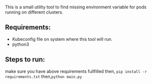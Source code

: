 This is a small utility tool to find missing environment variable for pods running on different clusters. 

## Requirements:
- Kubeconfig file on system where this tool will run.
- python3 

## Steps to run:
make sure you have above requirements fullfilled then,
`pip install -r requirements.txt` then,`python main.py`
